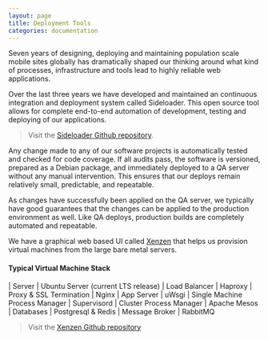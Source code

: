 ```yaml
---
layout: page
title: Deployment Tools
categories: documentation
---
```


Seven years of designing, deploying and maintaining population scale mobile sites globally has dramatically shaped our thinking around what kind of processes, infrastructure and tools lead to highly reliable web applications.

Over the last three years we have developed and maintained an continuous integration and deployment system called Sideloader. This open source tool allows for complete end-to-end automation of development, testing and deploying of our applications.

> Visit the [Sideloader Github repository][sideloader].

Any change made to any of our software projects is automatically tested and checked for code coverage. If all audits pass, the software is versioned, prepared as a Debian package, and immediately deployed to a QA server without any manual intervention. This ensures that our deploys remain relatively small, predictable, and repeatable.

As changes have successfully been applied on the QA server, we typically have good guarantees that the changes can be applied to the production environment as well. Like QA deploys, production builds are completely automated and repeatable.

We have a graphical web based UI called [Xenzen][xenzen] that helps us provision virtual machines from the large bare metal servers.

#### Typical Virtual Machine Stack

| Server | Ubuntu Server (current LTS release)
| Load Balancer | Haproxy
| Proxy & SSL Termination | Nginx
| App Server | uWsgi
| Single Machine Process Manager | Supervisord
| Cluster Process Manager | Apache Mesos
| Databases | Postgresql & Redis
| Message Broker | RabbitMQ

> Visit the [Xenzen Github repository][xenzen]

[sideloader]: https://github.com/praekelt/sideloader
[xenzen]: https://github.com/calston/xenzen
